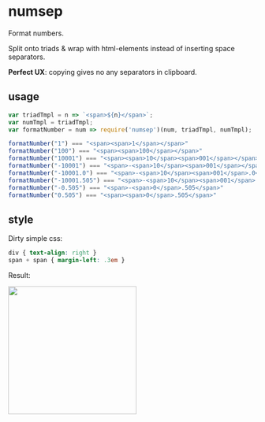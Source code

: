 # numsep
Format numbers.

Split onto triads &amp; wrap with html-elements instead of inserting space separators.

**Perfect UX**: copying gives no any separators in clipboard.


## usage

```js
var triadTmpl = n => `<span>${n}</span>`;
var numTmpl = triadTmpl;
var formatNumber = num => require('numsep')(num, triadTmpl, numTmpl);

formatNumber("1") === "<span><span>1</span></span>"
formatNumber("100") === "<span><span>100</span></span>"
formatNumber("10001") === "<span><span>10</span><span>001</span></span>"
formatNumber("-10001") === "<span>-<span>10</span><span>001</span></span>"
formatNumber("-10001.0") === "<span>-<span>10</span><span>001</span>.0</span>"
formatNumber("-10001.505") === "<span>-<span>10</span><span>001</span>.505</span>"
formatNumber("-0.505") === "<span>-<span>0</span>.505</span>"
formatNumber("0.505") === "<span><span>0</span>.505</span>"
```

## style

Dirty simple css:

```css
div { text-align: right }
span + span { margin-left: .3em }
```

Result:

<img src="https://cloud.githubusercontent.com/assets/6201068/24832059/3f4a91a2-1cb0-11e7-82cc-6c548310dd59.png"  height="260"/>
